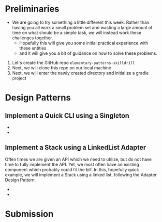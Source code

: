 # Preliminaries

* We are going to try something a little different this week. Rather than having you all work a small problem set and wasting a large amount of time on what should be a simple task, we will instead work these challenges together.
  - Hopefully this will give you some initial practical experience with these entities
  - and it will give you a bit of guidance on how to solve these problems.

1. Let's create the GitHub repo `elementary-patterns-skilldrill`
2. Next, we will clone this repo on our local machine
3. Next, we will enter the newly created directory and initialize a gradle project

# Design Patterns

## Implement a Quick CLI using a Singleton

*
*

## Implement a Stack using a LinkedList Adapter

Often times we are given an API which we need to utilize, but do not have time to fully implement the API. Yet, we most often have an existing component which probably could fit the bill. In this, hopefully quick example, we will implement a Stack using a linked list, following the Adapter Design Pattern.

*
*

# Submission
